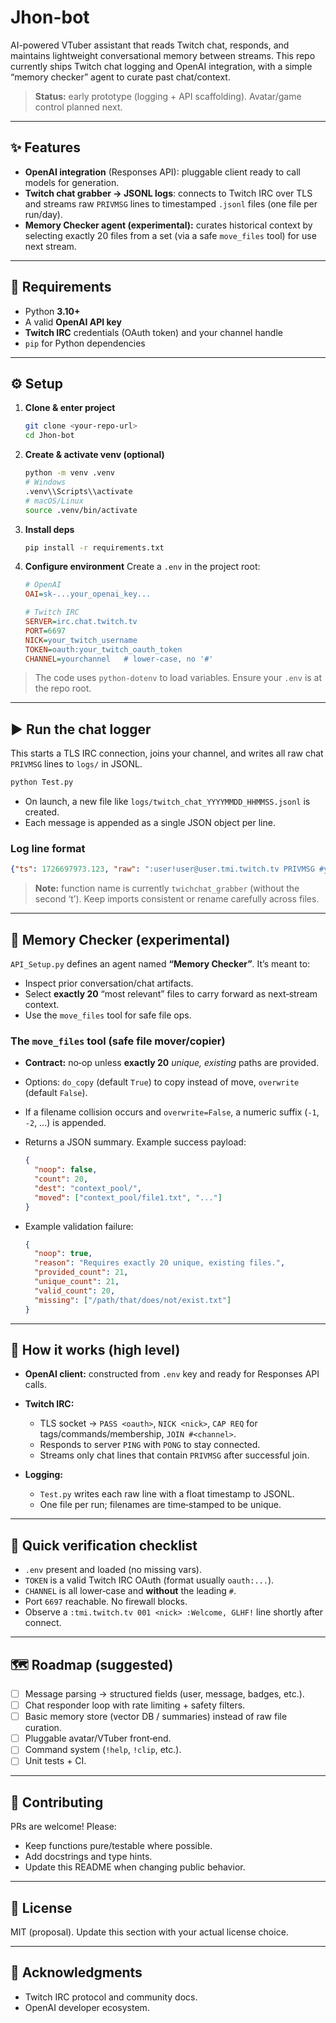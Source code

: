 # Jhon-bot

AI-powered VTuber assistant that reads Twitch chat, responds, and maintains lightweight conversational memory between streams. This repo currently ships Twitch chat logging and OpenAI integration, with a simple “memory checker” agent to curate past chat/context.

> **Status:** early prototype (logging + API scaffolding). Avatar/game control planned next.

---

## ✨ Features

* **OpenAI integration** (Responses API): pluggable client ready to call models for generation.
* **Twitch chat grabber → JSONL logs**: connects to Twitch IRC over TLS and streams raw `PRIVMSG` lines to timestamped `.jsonl` files (one file per run/day).
* **Memory Checker agent (experimental):** curates historical context by selecting exactly 20 files from a set (via a safe `move_files` tool) for use next stream.

---

## 🔧 Requirements

* Python **3.10+**
* A valid **OpenAI API key**
* **Twitch IRC** credentials (OAuth token) and your channel handle
* `pip` for Python dependencies

---

## ⚙️ Setup

1. **Clone & enter project**

   ```bash
   git clone <your-repo-url>
   cd Jhon-bot
   ```
2. **Create & activate venv (optional)**

   ```bash
   python -m venv .venv
   # Windows
   .venv\\Scripts\\activate
   # macOS/Linux
   source .venv/bin/activate
   ```
3. **Install deps**

   ```bash
   pip install -r requirements.txt
   ```
4. **Configure environment**
   Create a `.env` in the project root:

   ```ini
   # OpenAI
   OAI=sk-...your_openai_key...

   # Twitch IRC
   SERVER=irc.chat.twitch.tv
   PORT=6697
   NICK=your_twitch_username
   TOKEN=oauth:your_twitch_oauth_token
   CHANNEL=yourchannel   # lower-case, no '#'
   ```

> The code uses `python-dotenv` to load variables. Ensure your `.env` is at the repo root.

---

## ▶️ Run the chat logger

This starts a TLS IRC connection, joins your channel, and writes all raw chat `PRIVMSG` lines to `logs/` in JSONL.

```bash
python Test.py
```

* On launch, a new file like `logs/twitch_chat_YYYYMMDD_HHMMSS.jsonl` is created.
* Each message is appended as a single JSON object per line.

### Log line format

```json
{"ts": 1726697973.123, "raw": ":user!user@user.tmi.twitch.tv PRIVMSG #yourchannel :hello world"}
```

> **Note:** function name is currently `twichchat_grabber` (without the second ‘t’). Keep imports consistent or rename carefully across files.

---

## 🧠 Memory Checker (experimental)

`API_Setup.py` defines an agent named **“Memory Checker”**. It’s meant to:

* Inspect prior conversation/chat artifacts.
* Select **exactly 20** “most relevant” files to carry forward as next‑stream context.
* Use the `move_files` tool for safe file ops.

### The `move_files` tool (safe file mover/copier)

* **Contract:** no‑op unless **exactly 20** *unique, existing* paths are provided.
* Options: `do_copy` (default `True`) to copy instead of move, `overwrite` (default `False`).
* If a filename collision occurs and `overwrite=False`, a numeric suffix (`-1`, `-2`, …) is appended.
* Returns a JSON summary. Example success payload:

  ```json
  {
    "noop": false,
    "count": 20,
    "dest": "context_pool/",
    "moved": ["context_pool/file1.txt", "..."]
  }
  ```
* Example validation failure:

  ```json
  {
    "noop": true,
    "reason": "Requires exactly 20 unique, existing files.",
    "provided_count": 21,
    "unique_count": 21,
    "valid_count": 20,
    "missing": ["/path/that/does/not/exist.txt"]
  }
  ```

---

## 🧩 How it works (high level)

* **OpenAI client:** constructed from `.env` key and ready for Responses API calls.
* **Twitch IRC:**

  * TLS socket → `PASS <oauth>`, `NICK <nick>`, `CAP REQ` for tags/commands/membership, `JOIN #<channel>`.
  * Responds to server `PING` with `PONG` to stay connected.
  * Streams only chat lines that contain `PRIVMSG` after successful join.
* **Logging:**

  * `Test.py` writes each raw line with a float timestamp to JSONL.
  * One file per run; filenames are time‑stamped to be unique.

---

## 🧪 Quick verification checklist

* `.env` present and loaded (no missing vars).
* `TOKEN` is a valid Twitch IRC OAuth (format usually `oauth:...`).
* `CHANNEL` is all lower‑case and **without** the leading `#`.
* Port `6697` reachable. No firewall blocks.
* Observe a `:tmi.twitch.tv 001 <nick> :Welcome, GLHF!` line shortly after connect.

---

## 🗺️ Roadmap (suggested)

* [ ] Message parsing → structured fields (user, message, badges, etc.).
* [ ] Chat responder loop with rate limiting + safety filters.
* [ ] Basic memory store (vector DB / summaries) instead of raw file curation.
* [ ] Pluggable avatar/VTuber front‑end.
* [ ] Command system (`!help`, `!clip`, etc.).
* [ ] Unit tests + CI.

---

## 🤝 Contributing

PRs are welcome! Please:

* Keep functions pure/testable where possible.
* Add docstrings and type hints.
* Update this README when changing public behavior.

---

## 📝 License

MIT (proposal). Update this section with your actual license choice.

---

## 🙏 Acknowledgments

* Twitch IRC protocol and community docs.
* OpenAI developer ecosystem.
